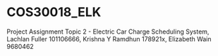 # COS30018_ELK
Project Assignment Topic 2 - Electric Car Charge Scheduling System, Lachlan Fuller 101106666, Krishna Y Ramdhun 178921x, Elizabeth Wain 9680462

